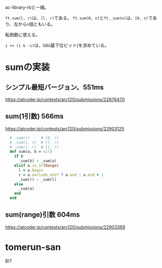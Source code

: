 
ac-library-rbと一緒。

`ft.sum(l, r)`は、`[l, r)`である。
`ft.sum(0, n)`と`ft._sum(n)`は、`[0, n)`であり、左から`n`個ともいる。

転倒数に使える。

`i += (i & -i)`は、lsb(最下位ビット)を求めている。


# sumの実装

## シンプル最短バージョン、551ms

https://atcoder.jp/contests/arc120/submissions/22878470

## sum(1引数) 566ms
https://atcoder.jp/contests/arc120/submissions/22903125

```ruby
  # .sum(r)     # [0, r)
  # .sum(l, r)  # [l, r)
  # .sum(l..r)  # [l, r]
  def sum(a, b = nil)
    if b
      _sum(b) - _sum(a)
    elsif a.is_a?(Range)
      l = a.begin
      r = a.exclude_end? ? a.end : a.end + 1
      _sum(r) - _sum(l)
    else
      _sum(a)
    end
  end
```

## sum(range)引数 604ms

https://atcoder.jp/contests/arc120/submissions/22903369

# tomerun-san

BIT
